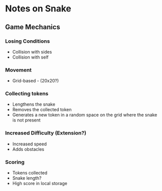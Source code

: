 # Notes on Snake

## Game Mechanics

### Losing Conditions
* Collision with sides
* Collision with self

### Movement
* Grid-based - (20x20?)

### Collecting tokens 
* Lengthens the snake
* Removes the collected token
* Generates a new token in a random space on the grid where the snake is not present

### Increased Difficulty (Extension?)
* Increased speed
* Adds obstacles

### Scoring
* Tokens collected
* Snake length?
* High score in local storage
